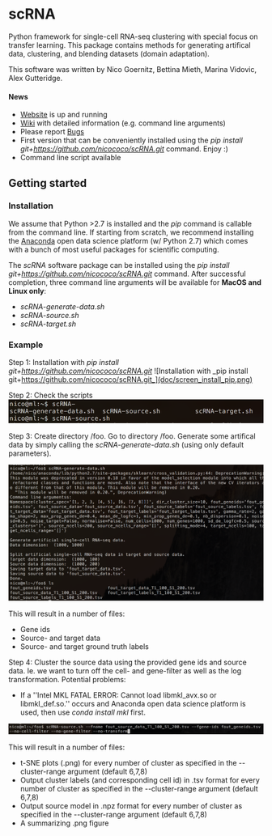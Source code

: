 scRNA
=====
Python framework for single-cell RNA-seq clustering with special 
focus on transfer learning. This package contains methods for 
generating artifical data, clustering, and blending datasets (domain adaptation).

This software was written by Nico Goernitz, Bettina Mieth, Marina Vidovic, Alex Gutteridge. 


#### News
* [Website](http://nicococo.github.io/scRNA/) is up and running
* [Wiki](https://github.com/nicococo/scRNA/wiki) with detailed information (e.g. command line arguments)
* Please report [Bugs](https://github.com/nicococo/scRNA/issues) 
* First version that can be conveniently installed using the _pip install git+https://github.com/nicococo/scRNA.git_ 
command. Enjoy :)
* Command line script available



Getting started
---------------

### Installation
We assume that Python >2.7 is installed and the _pip_ command is
callable from the command line. If starting from scratch, we recommend installing 
the [Anaconda](https://www.continuum.io/downloads) open data science 
platform (w/ Python 2.7) which comes with a bunch of most useful packages
for scientific computing.

The *scRNA* software package can be installed using the _pip install git+https://github.com/nicococo/scRNA.git_
command. After successful completion, three command line arguments will be 
available for **MacOS and Linux only**: 

* _scRNA-generate-data.sh_
* _scRNA-source.sh_ 
* _scRNA-target.sh_ 


### Example 
Step 1: Installation with _pip install git+https://github.com/nicococo/scRNA.git_
![Installation with _pip install git+https://github.com/nicococo/scRNA.git_](doc/screen_install_pip.png)



Step 2: Check the scripts
![Check for the scripts](doc/screen_install_scripts.png)



Step 3: Create directory /foo. Go to directory /foo. Generate some artifical data
by simply calling the _scRNA-generate-data.sh_ (using only default parameters).


![Generate artifical data](doc/screen_install_generate.png)


This will result in a number of files:
* Gene ids
* Source- and target data
* Source- and target ground truth labels



Step 4: Cluster the source data using the provided gene ids and source data. Ie. we want
 to turn off the cell- and gene-filter as well as the log transformation.
Potential problems:
* If a ''Intel MKL FATAL ERROR: Cannot load libmkl_avx.so or libmkl_def.so.''
occurs and Anaconda open data science platform is used, then use _conda install mkl_ first.


![Cluster the source data](doc/screen_install_source.png)


This will result in a number of files:
* t-SNE plots (.png) for every number of cluster as specified in the --cluster-range argument (default 6,7,8)
* Output cluster labels (and corresponding cell id) in .tsv format for every number of cluster as specified in the --cluster-range argument (default 6,7,8)
* Output source model in .npz format for every number of cluster as specified in the --cluster-range argument (default 6,7,8)
* A summarizing .png figure


